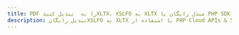 ---title: PDF را به  تبدیل کنیدXLTX، XSLFO به XLTX مبدل رایگان یا PHP SDKdescription: تبدیل رایگانXSLFO به XLTX با استفاده از PHP Cloud APIs & SDK همچنین اسناد PDF را در Cloud ایجاد، ویرایش و رندر کنید.---